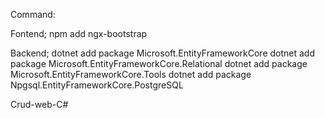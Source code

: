 Command:

Fontend;
npm add ngx-bootstrap 

Backend;
dotnet add package Microsoft.EntityFrameworkCore
dotnet add package Microsoft.EntityFrameworkCore.Relational
dotnet add package Microsoft.EntityFrameworkCore.Tools
dotnet add package Npgsql.EntityFrameworkCore.PostgreSQL

Crud-web-C#
